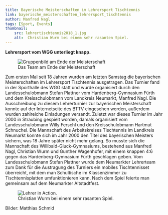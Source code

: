 ```yaml
---
title: Bayerische Meisterschaften im Lehrersport Tischtennis
link: bayerische_meisterschaften_lehrersport_tischtennis
author: Manfred Nagl
tags: [Sport, Events]
thumbnail: 
    src: lehrertischtennis2018_1.jpg
    alt:  Christian Wurm bei einem sehr rasanten Spiel.
---
```


<p>
    <strong>Lehrersport vom WGG unterliegt knapp.</strong>
</p>
<figure>
<img src="/images/lehrertischtennis2018_2.jpg" alt="Gruppenbild am Ende der Meisterschaft"></img>
<figcaption> Das Team am Ende der Meisterschaft</figcaption>
</figure>
<p>
    Zum ersten Mal seit 18 Jahren wurden am letzten Samstag die bayerischen Meisterschaften im Lehrersport Tischtennis ausgetragen. 
    Das Turnier fand in der Sporthalle des WGG statt und wurde organisiert durch den Landesschulobmann Stefan Plattner vom Hardenberg-Gymnasium Fürth 
    und dem Kreisschulobmann vom Landkreis Neumarkt, Manfred Nagl. Die Ausschreibung zu diesem Lehrerturnier zur bayerischen Meisterschaft konnte auf der 
    Internetseite des BTTV eingesehen werden, außerdem wurden zahlreiche Einladungen versandt. Zuletzt war dieses Turnier im Jahr 2000 in Straubing 
    gespielt worden, damals organisiert vom Landesschulobmann Willy Ferschl und den Kreisschulobmann Hartmut Schnuchel. Die Mannschaft des Arbeitskreises 
    Tischtennis im Landkreis Neumarkt konnte sich im Jahr 2000 den Titel des bayerischen Meisters sichern, was 18 Jahre später nicht mehr gelang. 
    So musste sich die Mannschaft des Willibald-Gluck-Gymnasiums, bestehend aus Manfred Nagl, Christian Wurm und Gunther Wagenhofer, mit einem knappen 
    4:6 gegen das Hardenberg-Gymnasium Fürth geschlagen geben. Vom Landesschulobmann Stefan Plattner wurde dem Neumarkter Lehrerteam zum Dank für die 
    Austragung des Turniers ein mobiles Tischtennisset überreicht, mit dem man Schultische im Klassenzimmer zu Tischtennisplatten umfunktionieren kann. 
    Nach dem Spiel feierte man gemeinsam auf dem Neumarkter Altstadtfest.

</p>
<figure>
<img src="/images/lehrertischtennis2018_1.jpg" alt="Lehrer in Action."></img>
<figcaption> Christian Wurm bei einem sehr rasanten Spiel.</figcaption>
</figure>
<p>
    Bilder: Matthias Schmid 
</p>



